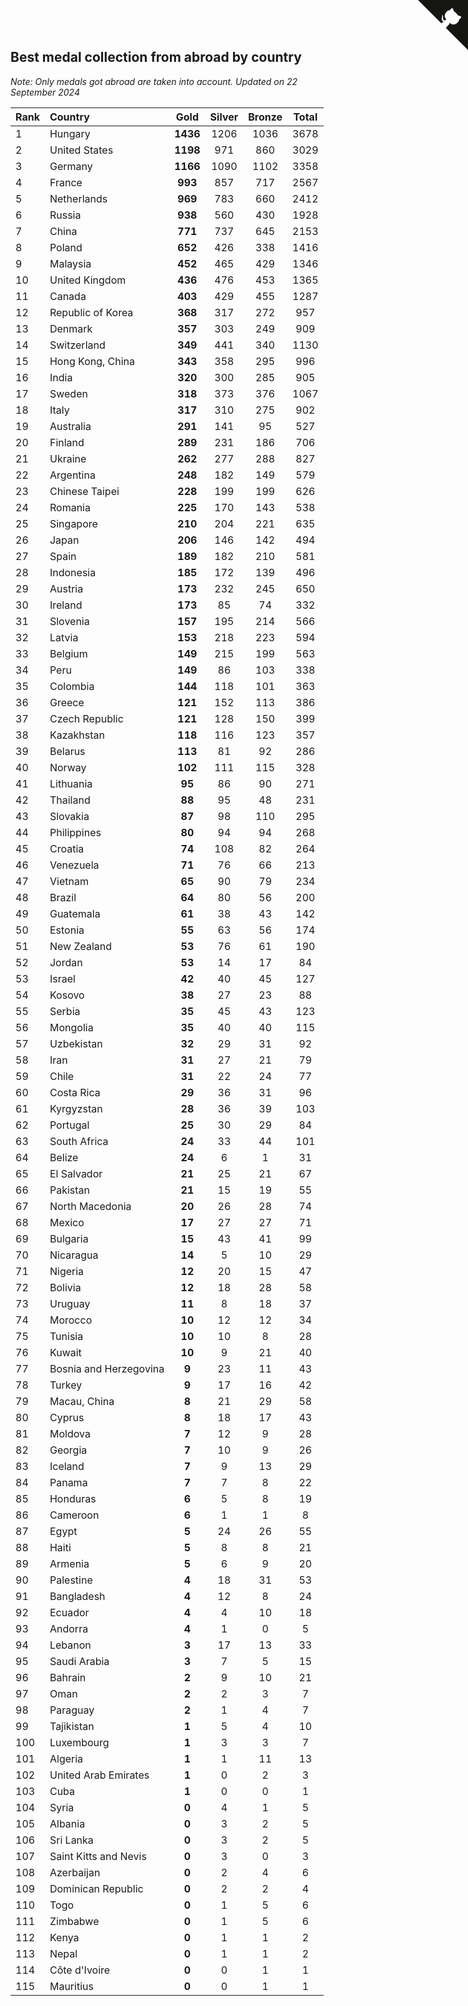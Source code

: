 ## Best medal collection from abroad by country

*Note: Only medals got abroad are taken into account.*
*Updated on 22 September 2024*

| Rank | Country | Gold | Silver | Bronze | Total |
| :--- | :--- | :--: | :--: | :--: | :--: |
| 1 | Hungary | **1436** | 1206 | 1036 | 3678 |
| 2 | United States | **1198** | 971 | 860 | 3029 |
| 3 | Germany | **1166** | 1090 | 1102 | 3358 |
| 4 | France | **993** | 857 | 717 | 2567 |
| 5 | Netherlands | **969** | 783 | 660 | 2412 |
| 6 | Russia | **938** | 560 | 430 | 1928 |
| 7 | China | **771** | 737 | 645 | 2153 |
| 8 | Poland | **652** | 426 | 338 | 1416 |
| 9 | Malaysia | **452** | 465 | 429 | 1346 |
| 10 | United Kingdom | **436** | 476 | 453 | 1365 |
| 11 | Canada | **403** | 429 | 455 | 1287 |
| 12 | Republic of Korea | **368** | 317 | 272 | 957 |
| 13 | Denmark | **357** | 303 | 249 | 909 |
| 14 | Switzerland | **349** | 441 | 340 | 1130 |
| 15 | Hong Kong, China | **343** | 358 | 295 | 996 |
| 16 | India | **320** | 300 | 285 | 905 |
| 17 | Sweden | **318** | 373 | 376 | 1067 |
| 18 | Italy | **317** | 310 | 275 | 902 |
| 19 | Australia | **291** | 141 | 95 | 527 |
| 20 | Finland | **289** | 231 | 186 | 706 |
| 21 | Ukraine | **262** | 277 | 288 | 827 |
| 22 | Argentina | **248** | 182 | 149 | 579 |
| 23 | Chinese Taipei | **228** | 199 | 199 | 626 |
| 24 | Romania | **225** | 170 | 143 | 538 |
| 25 | Singapore | **210** | 204 | 221 | 635 |
| 26 | Japan | **206** | 146 | 142 | 494 |
| 27 | Spain | **189** | 182 | 210 | 581 |
| 28 | Indonesia | **185** | 172 | 139 | 496 |
| 29 | Austria | **173** | 232 | 245 | 650 |
| 30 | Ireland | **173** | 85 | 74 | 332 |
| 31 | Slovenia | **157** | 195 | 214 | 566 |
| 32 | Latvia | **153** | 218 | 223 | 594 |
| 33 | Belgium | **149** | 215 | 199 | 563 |
| 34 | Peru | **149** | 86 | 103 | 338 |
| 35 | Colombia | **144** | 118 | 101 | 363 |
| 36 | Greece | **121** | 152 | 113 | 386 |
| 37 | Czech Republic | **121** | 128 | 150 | 399 |
| 38 | Kazakhstan | **118** | 116 | 123 | 357 |
| 39 | Belarus | **113** | 81 | 92 | 286 |
| 40 | Norway | **102** | 111 | 115 | 328 |
| 41 | Lithuania | **95** | 86 | 90 | 271 |
| 42 | Thailand | **88** | 95 | 48 | 231 |
| 43 | Slovakia | **87** | 98 | 110 | 295 |
| 44 | Philippines | **80** | 94 | 94 | 268 |
| 45 | Croatia | **74** | 108 | 82 | 264 |
| 46 | Venezuela | **71** | 76 | 66 | 213 |
| 47 | Vietnam | **65** | 90 | 79 | 234 |
| 48 | Brazil | **64** | 80 | 56 | 200 |
| 49 | Guatemala | **61** | 38 | 43 | 142 |
| 50 | Estonia | **55** | 63 | 56 | 174 |
| 51 | New Zealand | **53** | 76 | 61 | 190 |
| 52 | Jordan | **53** | 14 | 17 | 84 |
| 53 | Israel | **42** | 40 | 45 | 127 |
| 54 | Kosovo | **38** | 27 | 23 | 88 |
| 55 | Serbia | **35** | 45 | 43 | 123 |
| 56 | Mongolia | **35** | 40 | 40 | 115 |
| 57 | Uzbekistan | **32** | 29 | 31 | 92 |
| 58 | Iran | **31** | 27 | 21 | 79 |
| 59 | Chile | **31** | 22 | 24 | 77 |
| 60 | Costa Rica | **29** | 36 | 31 | 96 |
| 61 | Kyrgyzstan | **28** | 36 | 39 | 103 |
| 62 | Portugal | **25** | 30 | 29 | 84 |
| 63 | South Africa | **24** | 33 | 44 | 101 |
| 64 | Belize | **24** | 6 | 1 | 31 |
| 65 | El Salvador | **21** | 25 | 21 | 67 |
| 66 | Pakistan | **21** | 15 | 19 | 55 |
| 67 | North Macedonia | **20** | 26 | 28 | 74 |
| 68 | Mexico | **17** | 27 | 27 | 71 |
| 69 | Bulgaria | **15** | 43 | 41 | 99 |
| 70 | Nicaragua | **14** | 5 | 10 | 29 |
| 71 | Nigeria | **12** | 20 | 15 | 47 |
| 72 | Bolivia | **12** | 18 | 28 | 58 |
| 73 | Uruguay | **11** | 8 | 18 | 37 |
| 74 | Morocco | **10** | 12 | 12 | 34 |
| 75 | Tunisia | **10** | 10 | 8 | 28 |
| 76 | Kuwait | **10** | 9 | 21 | 40 |
| 77 | Bosnia and Herzegovina | **9** | 23 | 11 | 43 |
| 78 | Turkey | **9** | 17 | 16 | 42 |
| 79 | Macau, China | **8** | 21 | 29 | 58 |
| 80 | Cyprus | **8** | 18 | 17 | 43 |
| 81 | Moldova | **7** | 12 | 9 | 28 |
| 82 | Georgia | **7** | 10 | 9 | 26 |
| 83 | Iceland | **7** | 9 | 13 | 29 |
| 84 | Panama | **7** | 7 | 8 | 22 |
| 85 | Honduras | **6** | 5 | 8 | 19 |
| 86 | Cameroon | **6** | 1 | 1 | 8 |
| 87 | Egypt | **5** | 24 | 26 | 55 |
| 88 | Haiti | **5** | 8 | 8 | 21 |
| 89 | Armenia | **5** | 6 | 9 | 20 |
| 90 | Palestine | **4** | 18 | 31 | 53 |
| 91 | Bangladesh | **4** | 12 | 8 | 24 |
| 92 | Ecuador | **4** | 4 | 10 | 18 |
| 93 | Andorra | **4** | 1 | 0 | 5 |
| 94 | Lebanon | **3** | 17 | 13 | 33 |
| 95 | Saudi Arabia | **3** | 7 | 5 | 15 |
| 96 | Bahrain | **2** | 9 | 10 | 21 |
| 97 | Oman | **2** | 2 | 3 | 7 |
| 98 | Paraguay | **2** | 1 | 4 | 7 |
| 99 | Tajikistan | **1** | 5 | 4 | 10 |
| 100 | Luxembourg | **1** | 3 | 3 | 7 |
| 101 | Algeria | **1** | 1 | 11 | 13 |
| 102 | United Arab Emirates | **1** | 0 | 2 | 3 |
| 103 | Cuba | **1** | 0 | 0 | 1 |
| 104 | Syria | **0** | 4 | 1 | 5 |
| 105 | Albania | **0** | 3 | 2 | 5 |
| 106 | Sri Lanka | **0** | 3 | 2 | 5 |
| 107 | Saint Kitts and Nevis | **0** | 3 | 0 | 3 |
| 108 | Azerbaijan | **0** | 2 | 4 | 6 |
| 109 | Dominican Republic | **0** | 2 | 2 | 4 |
| 110 | Togo | **0** | 1 | 5 | 6 |
| 111 | Zimbabwe | **0** | 1 | 5 | 6 |
| 112 | Kenya | **0** | 1 | 1 | 2 |
| 113 | Nepal | **0** | 1 | 1 | 2 |
| 114 | Côte d'Ivoire | **0** | 0 | 1 | 1 |
| 115 | Mauritius | **0** | 0 | 1 | 1 |


<a href="https://github.com/JustinTimeCuber/wca_statistics" class="github-corner" aria-label="View source on Github"><svg width="80" height="80" viewBox="0 0 250 250" style="fill:#151513; color:#fff; position: absolute; top: 0; border: 0; right: 0;" aria-hidden="true"><path d="M0,0 L115,115 L130,115 L142,142 L250,250 L250,0 Z"></path><path d="M128.3,109.0 C113.8,99.7 119.0,89.6 119.0,89.6 C122.0,82.7 120.5,78.6 120.5,78.6 C119.2,72.0 123.4,76.3 123.4,76.3 C127.3,80.9 125.5,87.3 125.5,87.3 C122.9,97.6 130.6,101.9 134.4,103.2" fill="currentColor" style="transform-origin: 130px 106px;" class="octo-arm"></path><path d="M115.0,115.0 C114.9,115.1 118.7,116.5 119.8,115.4 L133.7,101.6 C136.9,99.2 139.9,98.4 142.2,98.6 C133.8,88.0 127.5,74.4 143.8,58.0 C148.5,53.4 154.0,51.2 159.7,51.0 C160.3,49.4 163.2,43.6 171.4,40.1 C171.4,40.1 176.1,42.5 178.8,56.2 C183.1,58.6 187.2,61.8 190.9,65.4 C194.5,69.0 197.7,73.2 200.1,77.6 C213.8,80.2 216.3,84.9 216.3,84.9 C212.7,93.1 206.9,96.0 205.4,96.6 C205.1,102.4 203.0,107.8 198.3,112.5 C181.9,128.9 168.3,122.5 157.7,114.1 C157.9,116.9 156.7,120.9 152.7,124.9 L141.0,136.5 C139.8,137.7 141.6,141.9 141.8,141.8 Z" fill="currentColor" class="octo-body"></path></svg></a><style>.github-corner:hover .octo-arm{animation:octocat-wave 560ms ease-in-out}@keyframes octocat-wave{0%,100%{transform:rotate(0)}20%,60%{transform:rotate(-25deg)}40%,80%{transform:rotate(10deg)}}@media (max-width:500px){.github-corner:hover .octo-arm{animation:none}.github-corner .octo-arm{animation:octocat-wave 560ms ease-in-out}}</style>
